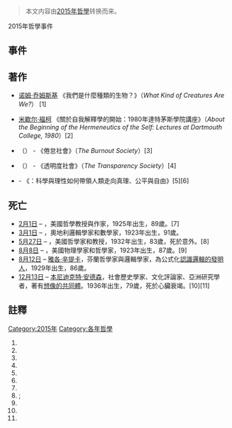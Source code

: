 > 本文内容由[2015年哲學](https://zh.wikipedia.org/wiki/2015年哲學)转换而来。


2015年哲學事件

## 事件

## 著作

  - [诺姆·乔姆斯基](../Page/诺姆·乔姆斯基.md "wikilink") 《我們是什麼種類的生物？》（*What Kind of Creatures Are We?*） \[1\]

  - [米歇尔·福柯](../Page/米歇尔·福柯.md "wikilink") 《關於自我解釋學的開始：1980年達特茅斯學院講座》（*About the Beginning of the Hermeneutics of the Self: Lectures at Dartmouth College, 1980*）\[2\]

  - （） - 《倦怠社會》（*The Burnout Society*）\[3\]

  - （） - 《透明度社會》（*The Transparency Society*）\[4\]

  - \- 《：科學與理性如何帶領人類走向真理、公平與自由》\[5\]\[6\]

## 死亡

  - [2月1日](../Page/2月1日.md "wikilink") – ，美國哲學教授與作家，1925年出生，89歲。\[7\]
  - [3月1日](../Page/3月1日.md "wikilink") – ，奧地利邏輯學家和數學家，1923年出生，91歲。
  - [5月27日](../Page/5月27日.md "wikilink") – ，美國哲學家和教授，1932年出生，83歲，死於意外。\[8\]
  - [8月8日](../Page/8月8日.md "wikilink") – ，美國物理學家和哲學家，1923年出生，87歲。\[9\]
  - [8月12日](https://zh.wikipedia.org/wiki/8月12日 "wikilink") – [雅各·辛提卡](../Page/雅各·辛提卡.md "wikilink")，芬蘭哲學家與邏輯學家，為公式化[認識邏輯的發明人](https://zh.wikipedia.org/wiki/認識邏輯 "wikilink")，1929年出生，86歲。
  - [12月13日](../Page/12月13日.md "wikilink") – [本尼迪克特·安德森](../Page/本尼迪克特·安德森.md "wikilink")，社會歷史學家、文化評論家、亞洲研究學者，著有[想像的共同體](../Page/想像的共同體_\(書\).md "wikilink")。1936年出生，79歲，死於心臟衰竭。\[10\]\[11\]

## 註釋

[Category:2015年](https://zh.wikipedia.org/wiki/Category:2015年 "wikilink") [Category:各年哲學](https://zh.wikipedia.org/wiki/Category:各年哲學 "wikilink")

1.
2.
3.
4.
5.
6.
7.
8.  ;
9.
10.
11.
